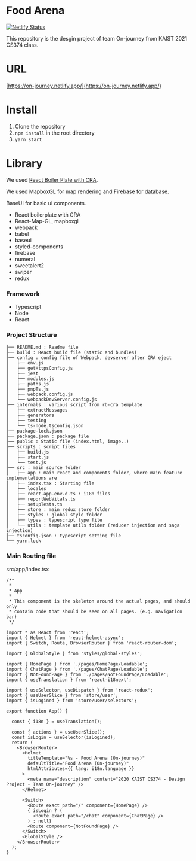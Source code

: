 # Food Arena

[![Netlify Status](https://api.netlify.com/api/v1/badges/a4c6484b-b7cd-4e53-a2d2-f3290d19ad95/deploy-status)](https://app.netlify.com/sites/on-journey/deploys)

This repository is the desgin project of team On-journey from KAIST 2021 CS374 class.

# URL

[https://on-journey.netlify.app/](https://on-journey.netlify.app/)

# Install

1. Clone the repository
2. `npm install` in the root directory
3. `yarn start`

# Library

We used [React Boiler Plate with CRA](https://cansahin.gitbook.io/react-boilerplate-cra-template/).

We used MapboxGL for map rendering and Firebase for database.

BaseUI for basic ui components.

- React boilerplate with CRA
- React-Map-GL, mapboxgl
- webpack
- babel
- baseui
- styled-components
- firebase
- numeral
- sweetalert2
- swiper
- redux

### Framework

- Typescript
- Node
- React


### Project Structure

```
├── README.md : Readme file
├── build : React build file (static and bundles)
├── config : config file of Webpack, devserver after CRA eject 
│   ├── env.js
│   ├── getHttpsConfig.js
│   ├── jest
│   ├── modules.js
│   ├── paths.js
│   ├── pnpTs.js
│   ├── webpack.config.js
│   └── webpackDevServer.config.js
├── internals : various script from rb-cra template
│   ├── extractMessages
│   ├── generators
│   ├── testing
│   └── ts-node.tsconfig.json
├── package-lock.json
├── package.json : package file
├── public : Static file (index.html, image..)
├── scripts : script files
│   ├── build.js
│   ├── start.js
│   └── test.js
├── src : main source folder
│   ├── app : main react and components folder, where main feature implementations are
│   ├── index.tsx : Starting file
│   ├── locales
│   ├── react-app-env.d.ts : i18n files
│   ├── reportWebVitals.ts
│   ├── setupTests.ts
│   ├── store : main redux store folder
│   ├── styles : global style folder
│   ├── types : typescript type file
│   └── utils : template utils folder (reducer injection and saga injection)
├── tsconfig.json : typescript setting file
└── yarn.lock
```

### Main Routing file 

src/app/index.tsx
```
/**
 *
 * App
 *
 * This component is the skeleton around the actual pages, and should only
 * contain code that should be seen on all pages. (e.g. navigation bar)
 */

import * as React from 'react';
import { Helmet } from 'react-helmet-async';
import { Switch, Route, BrowserRouter } from 'react-router-dom';

import { GlobalStyle } from 'styles/global-styles';

import { HomePage } from './pages/HomePage/Loadable';
import { ChatPage } from './pages/ChatPage/Loadable';
import { NotFoundPage } from './pages/NotFoundPage/Loadable';
import { useTranslation } from 'react-i18next';

import { useSelector, useDispatch } from 'react-redux';
import { useUserSlice } from 'store/user';
import { isLogined } from 'store/user/selectors';

export function App() {
  
  const { i18n } = useTranslation();

  const { actions } = useUserSlice();
  const isLogin = useSelector(isLogined);
  return (
    <BrowserRouter>
      <Helmet
        titleTemplate="%s - Food Arena (On-journey)"
        defaultTitle="Food Arena (On-journey)"
        htmlAttributes={{ lang: i18n.language }}
      >
        <meta name="description" content="2020 KAIST CS374 - Design Project - Team On-journey" />
      </Helmet>

      <Switch>
        <Route exact path="/" component={HomePage} />
        { isLogin ? (
          <Route exact path="/chat" component={ChatPage} />
        ) : null}
        <Route component={NotFoundPage} />
      </Switch>
      <GlobalStyle />
    </BrowserRouter>
  );
}
```